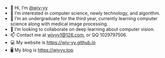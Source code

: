 - 👋 Hi, I’m [@wjy-yy](github.com/wjy-yy)
- 👀 I’m interested in computer science, newly technology, and algorithm.
- 🌱 I’m an undergraduate for the third year, currently learning computer science along with medical image processing.
- 💞️ I’m looking to collaborate on deep learning about computer vision.
- 📫 Contact me at wjyyy1@126.com, or QQ 1029797506.
- 💻 My website is https://wjy-yy.github.io
- 🖥 My blog is https://wjyyy.top

<!---
wjy-yy/wjy-yy is a ✨ special ✨ repository because its `README.md` (this file) appears on your GitHub profile.
You can click the Preview link to take a look at your changes.
--->
